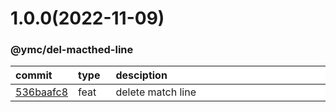 
<style>
table{
    display:table;
    width:100%;
}
table th:nth-of-type(1),table th:nth-of-type(2) {
    width:12%;
}
</style>


<a name="1.0.0"></a>
# 1.0.0(2022-11-09)
### @ymc/del-macthed-line

<div align="center" style="margin-left: auto;margin-right: auto;background:white;">

commit|type|desciption
:----|:----|:----
[536baafc8](https://github.com/ymc-github/js-idea/commit/f536baafc845e9b8f0fd782c0fcb6229a9fec356)|feat|delete match line

</div>